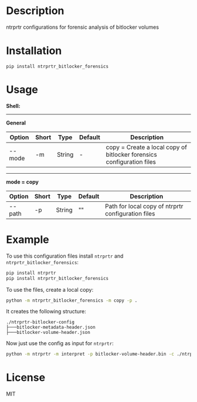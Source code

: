 # Description

ntrprtr configurations for forensic analysis of bitlocker volumes

# Installation

`pip install ntrprtr_bitlocker_forensics`

# Usage

**Shell:**

<hr>

**General**

| Option | Short | Type | Default | Description |
|---|---|---|---|---|
|--mode | -m | String | - | copy = Create a local copy of bitlocker forensics configuration files |

<hr>

**mode = copy**

| Option | Short | Type | Default | Description |
|---|---|---|---|---|
|--path | -p | String | "" | Path for local copy of ntrprtr configuration files |


# Example

To use this configuration files install `ntrprtr` and `ntrprtr_bitlocker_forensics`:

```bash
pip install ntrprtr
pip install ntrprtr_bitlocker_forensics
```

To use the files, create a local copy:

```bash
python -m ntrprtr_bitlocker_forensics -m copy -p .
```

It creates the following structure:

```
./ntrprtr-bitlocker-config
├───bitlocker-metadata-header.json
├───bitlocker-volume-header.json
```

Now just use the config as input for `ntrprtr`:

```bash
python -m ntrprtr -m interpret -p bitlocker-volume-header.bin -c ./ntrprtr-bitlocker-config/bitlocker-volume-header.json -r result.txt
```

# License

MIT